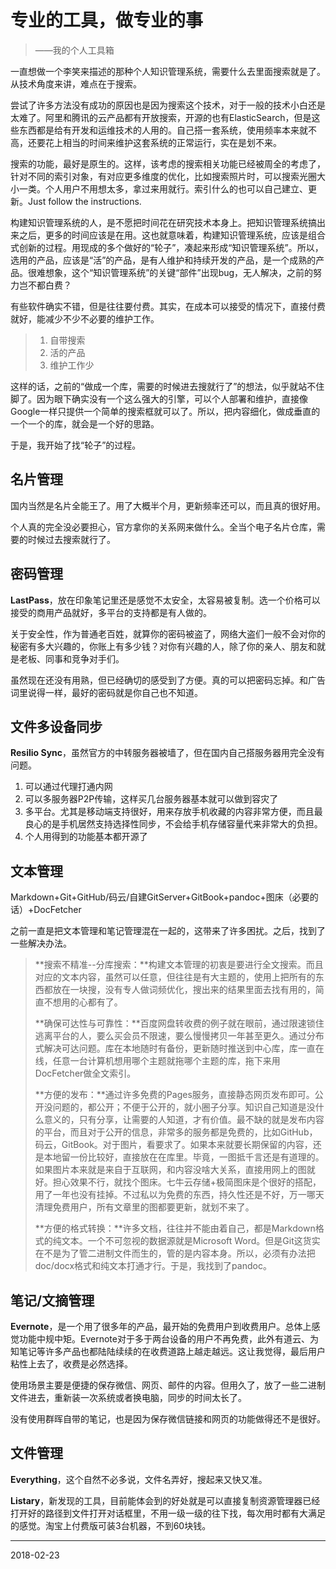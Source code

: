 # 专业的工具，做专业的事

> ——我的个人工具箱

一直想做一个李笑来描述的那种个人知识管理系统，需要什么去里面搜索就是了。从技术角度来讲，难点在于搜索。

尝试了许多方法没有成功的原因也是因为搜索这个技术，对于一般的技术小白还是太难了。阿里和腾讯的云产品都有开放搜索，开源的也有ElasticSearch，但是这些东西都是给有开发和运维技术的人用的。自己搭一套系统，使用频率本来就不高，还要花上相当的时间来维护这套系统的正常运行，实在是划不来。

搜索的功能，最好是原生的。这样，该考虑的搜索相关功能已经被周全的考虑了，针对不同的索引对象，有对应更多维度的优化，比如搜索照片时，可以搜索光圈大小一类。个人用户不用想太多，拿过来用就行。索引什么的也可以自己建立、更新。Just follow the instructions.

构建知识管理系统的人，是不愿把时间花在研究技术本身上。把知识管理系统搞出来之后，更多的时间应该是在用。这也就意味着，构建知识管理系统，应该是组合式创新的过程。用现成的多个做好的“轮子”，凑起来形成“知识管理系统”。所以，选用的产品，应该是“活”的产品，是有人维护和持续开发的产品，是一个成熟的产品。很难想象，这个“知识管理系统”的关键“部件”出现bug，无人解决，之前的努力岂不都白费？

有些软件确实不错，但是往往要付费。其实，在成本可以接受的情况下，直接付费就好，能减少不少不必要的维护工作。

> 1. 自带搜索
> 2. 活的产品
> 3. 维护工作少

这样的话，之前的“做成一个库，需要的时候进去搜就行了”的想法，似乎就站不住脚了。因为眼下确实没有一个这么强大的引擎，可以个人部署和维护，直接像Google一样只提供一个简单的搜索框就可以了。所以，把内容细化，做成垂直的一个一个的库，就会是一个好的思路。

于是，我开始了找“轮子”的过程。

## 名片管理

国内当然是名片全能王了。用了大概半个月，更新频率还可以，而且真的很好用。

个人真的完全没必要担心，官方拿你的关系网来做什么。全当个电子名片仓库，需要的时候过去搜索就行了。

## 密码管理

**LastPass**，放在印象笔记里还是感觉不太安全，太容易被复制。选一个价格可以接受的商用产品就好，多平台的支持都是有人做的。

关于安全性，作为普通老百姓，就算你的密码被盗了，网络大盗们一般不会对你的秘密有多大兴趣的，你账上有多少钱？对你有兴趣的人，除了你的亲人、朋友和就是老板、同事和竞争对手们。

虽然现在还没有用熟，但已经确切的感受到了方便。真的可以把密码忘掉。和广告词里说得一样，最好的密码就是你自己也不知道。

## 文件多设备同步

**Resilio Sync**，虽然官方的中转服务器被墙了，但在国内自己搭服务器用完全没有问题。

1. 可以通过代理打通内网
2. 可以多服务器P2P传输，这样买几台服务器基本就可以做到容灾了
3. 多平台。尤其是移动端支持很好，用来存放手机收藏的内容非常方便，而且最良心的是手机居然支持选择性同步，不会给手机存储容量代来非常大的负担。
4. 个人用得到的功能基本都开源了

## 文本管理

Markdown+Git+GitHub/码云/自建GitServer+GitBook+pandoc+图床（必要的话）+DocFetcher

之前一直是把文本管理和笔记管理混在一起的，这带来了许多困扰。之后，找到了一些解决办法。

>**搜索不精准--分库搜索：**构建文本管理的初衷是要进行全文搜索。而且对应的文本内容，虽然可以任意，但往往是有大主题的，使用上把所有的东西都放在一块搜，没有专人做词频优化，搜出来的结果里面去找有用的，简直不想用的心都有了。
>
>**确保可达性与可靠性：**百度网盘转收费的例子就在眼前，通过限速锁住逃离平台的人，要么买会员不限速，要么慢慢拷贝一年甚至更久。通过分布式解决可达问题。库在本地随时有备份，更新随时推送到中心库，库一直在线，任意一台计算机想用哪个主题就拖哪个主题的库，拖下来用DocFetcher做全文索引。
>
>**方便的发布：**通过许多免费的Pages服务，直接静态网页发布即可。公开没问题的，都公开；不便于公开的，就小圈子分享。知识自己知道是没什么意义的，只有分享，让需要的人知道，才有价值。最不缺的就是发布内容的平台，而且对于公开的信息，非常多的服务都是免费的，比如GitHub，码云，GitBook。对于图片，看要求了。如果本来就要长期保留的内容，还是本地留一份比较好，直接放在在库里。毕竟，一图抵千言还是有道理的。如果图片本来就是来自于互联网，和内容没啥大关系，直接用网上的图就好。担心效果不行，就找个图床。七牛云存储+极简图床是个很好的搭配，用了一年也没有挂掉。不过私以为免费的东西，持久性还是不好，万一哪天清理免费用户，所有文章里的图都要更新，就划不来了。
>
>**方便的格式转换：**许多文档，往往并不能由着自己，都是Markdown格式的纯文本。一个不可忽视的数据源就是Microsoft Word。但是Git这货实在不是为了管二进制文件而生的，管的是内容本身。所以，必须有办法把doc/docx格式和纯文本打通才行。于是，我找到了pandoc。



## 笔记/文摘管理

**Evernote**，是一个用了很多年的产品，最开始的免费用户到收费用户。总体上感觉功能中规中矩。Evernote对于多于两台设备的用户不再免费，此外有道云、为知笔记等许多产品也都陆陆续续的在收费道路上越走越远。这让我觉得，最后用户粘性上去了，收费是必然选择。

使用场景主要是便捷的保存微信、网页、邮件的内容。但用久了，放了一些二进制文件进去，重新装一次系统或者换电脑，同步的时间太长了。

没有使用群晖自带的笔记，也是因为保存微信链接和网页的功能做得还不是很好。

## 文件管理

**Everything**，这个自然不必多说，文件名弄好，搜起来又快又准。

**Listary**，新发现的工具，目前能体会到的好处就是可以直接复制资源管理器已经打开好的路径到文件打开对话框里，不用一级一级的往下找，每次用时都有大满足的感觉。淘宝上付费版可装3台机器，不到60块钱。



---

2018-02-23